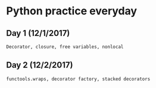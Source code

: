 # Python practice everyday

## Day 1 (12/1/2017)
    Decorator, closure, free variables, nonlocal

## Day 2 (12/2/2017)
    functools.wraps, decorator factory, stacked decorators
